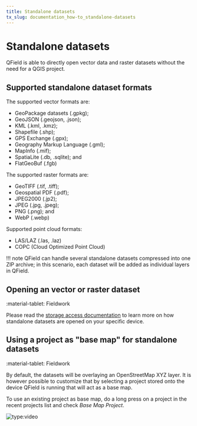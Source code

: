```yaml
---
title: Standalone datasets
tx_slug: documentation_how-to_standalone-datasets
---
```


# Standalone datasets

QField is able to directly open vector data and raster datasets without the need for a QGIS project.

## Supported standalone dataset formats

The supported vector formats are:

- GeoPackage datasets (.gpkg);
- GeoJSON (.geojson, .json);
- KML (.kml, .kmz);
- Shapefile (.shp);
- GPS Exchange (.gpx);
- Geography Markup Language (.gml);
- MapInfo (.mif);
- SpatiaLite (.db, .sqlite); and
- FlatGeoBuf (.fgb)

The supported raster formats are:

- GeoTIFF (.tif, .tiff);
- Geospatial PDF (.pdf);
- JPEG2000 (.jp2);
- JPEG (.jpg, .jpeg);
- PNG (.png); and
- WebP (.webp)

Supported point cloud formats:

- LAS/LAZ (.las, .laz)
- COPC (Cloud Optimized Point Cloud)

!!! note
    QField can handle several standalone datasets compressed into one ZIP archive; in this scenario, each dataset will be added as individual layers in QField.

## Opening an vector or raster dataset
:material-tablet: Fieldwork

Please read the [storage access documentation](../../how-to/project-setup/storage.md) to learn more on how standalone datasets are opened on your specific device.

## Using a project as "base map" for standalone datasets
:material-tablet: Fieldwork

By default, the datasets will be overlaying an OpenStreetMap XYZ layer. It is however possible to customize that by selecting a project stored onto the device QField is running that will act as a base map.

To use an existing project as base map, do a long press on a project in the recent projects list and check *Base Map Project*.

![type:video](https://player.vimeo.com/video/604849182)<!-- markdown-link-check-disable-line -->
